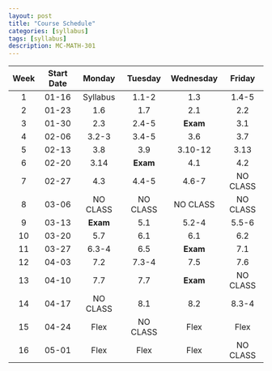 ```yaml
---
layout: post
title: "Course Schedule"
categories: [syllabus]
tags: [syllabus]
description: MC-MATH-301
---
```


|Week|Start Date|Monday|Tuesday|Wednesday|Friday|
|:---:|:---:|:---: |:---:  |:---:    |:---: |
|1|01-16|Syllabus|1.1-2|1.3|1.4-5|
|2|01-23|1.6|1.7|2.1|2.2|
|3|01-30|2.3|2.4-5|**Exam**|3.1|
|4|02-06|3.2-3|3.4-5|3.6|3.7|
|5|02-13|3.8|3.9|3.10-12|3.13|
|6|02-20|3.14|**Exam**|4.1|4.2|
|7|02-27|4.3|4.4-5|4.6-7|NO CLASS|
|8|03-06|NO CLASS|NO CLASS|NO CLASS|NO CLASS|
|9|03-13|**Exam**|5.1|5.2-4|5.5-6|
|10|03-20|5.7|6.1|6.1|6.2|
|11|03-27|6.3-4|6.5|**Exam**|7.1|
|12|04-03|7.2|7.3-4|7.5|7.6|
|13|04-10|7.7|7.7|**Exam**|NO CLASS|
|14|04-17|NO CLASS|8.1|8.2|8.3-4|
|15|04-24|Flex|NO CLASS|Flex|Flex|
|16|05-01|Flex|Flex|Flex|NO CLASS|
